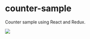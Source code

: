 # counter-sample
Counter sample using React and Redux.

![](https://i.gyazo.com/fab61b30510b8af9c83bf22457565bab.gif)
